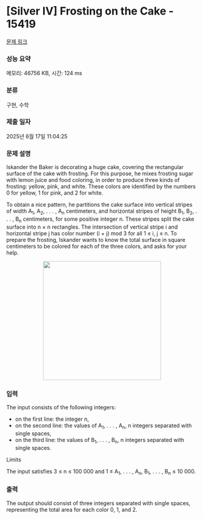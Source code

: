 # [Silver IV] Frosting on the Cake - 15419 

[문제 링크](https://www.acmicpc.net/problem/15419) 

### 성능 요약

메모리: 46756 KB, 시간: 124 ms

### 분류

구현, 수학

### 제출 일자

2025년 6월 17일 11:04:25

### 문제 설명

<p>Iskander the Baker is decorating a huge cake, covering the rectangular surface of the cake with frosting. For this purpose, he mixes frosting sugar with lemon juice and food coloring, in order to produce three kinds of frosting: yellow, pink, and white. These colors are identified by the numbers 0 for yellow, 1 for pink, and 2 for white.</p>

<p>To obtain a nice pattern, he partitions the cake surface into vertical stripes of width A<sub>1</sub>, A<sub>2</sub>, . . . , A<sub>n</sub> centimeters, and horizontal stripes of height B<sub>1</sub>, B<sub>2</sub>, . . . , B<sub>n</sub> centimeters, for some positive integer n. These stripes split the cake surface into n × n rectangles. The intersection of vertical stripe i and horizontal stripe j has color number (i + j) mod 3 for all 1 ≤ i, j ≤ n. To prepare the frosting, Iskander wants to know the total surface in square centimeters to be colored for each of the three colors, and asks for your help.</p>

<p style="text-align:center"><img alt="" src="https://onlinejudgeimages.s3-ap-northeast-1.amazonaws.com/problem/15419/1.png" style="height:314px; width:311px"></p>

### 입력 

 <p>The input consists of the following integers:</p>

<ul>
	<li>on the first line: the integer n,</li>
	<li>on the second line: the values of A<sub>1</sub>, . . . , A<sub>n</sub>, n integers separated with single spaces,</li>
	<li>on the third line: the values of B<sub>1</sub>, . . . , B<sub>n</sub>, n integers separated with single spaces.</li>
</ul>

<p>Limits</p>

<p>The input satisfies 3 ≤ n ≤ 100 000 and 1 ≤ A<sub>1</sub>, . . . , A<sub>n</sub>, B<sub>1</sub>, . . . , B<sub>n</sub> ≤ 10 000.</p>

### 출력 

 <p>The output should consist of three integers separated with single spaces, representing the total area for each color 0, 1, and 2.</p>


